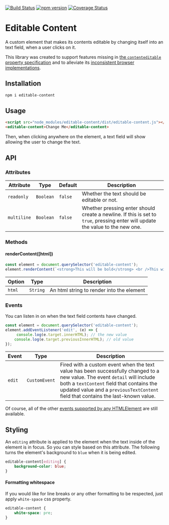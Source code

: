 [![Build Status](https://travis-ci.org/mkay581/editable-content.svg?branch=master)](https://travis-ci.org/mkay581/editable-content)
[![npm version](https://badge.fury.io/js/editable-content.svg)](https://www.npmjs.com/package/editable-content)
[![Coverage Status](https://coveralls.io/repos/github/mkay581/editable-content/badge.svg?branch=master)](https://coveralls.io/github/mkay581/editable-content?branch=master)

# Editable Content

A custom element that makes its contents editable by changing itself into an text field, when a user clicks on it.

This library was created to support features missing in [the `contenteditable` property specification](https://html.spec.whatwg.org/multipage/interaction.html#contenteditable) and to alleviate its [inconsistent browser implementations](https://developer.mozilla.org/en-US/docs/Web/Guide/HTML/Editable_content#Differences_in_markup_generation).

## Installation

```bash
npm i editable-content
```

## Usage

```html
<script src="node_modules/editable-content/dist/editable-content.js"></script>
<editable-content>Change Me</editable-content>
```

Then, when clicking anywhere on the element, a text field will show allowing the user to change the text.

## API

### Attributes

| Attribute   | Type      | Default | Description                                                                                                                    |
| ----------- | --------- | ------- | ------------------------------------------------------------------------------------------------------------------------------ |
| `readonly`  | `Boolean` | `false` | Whether the text should be editable or not.                                                                                    |
| `multiline` | `Boolean` | `false` | Whether pressing enter should create a newline. If this is set to `true`, pressing enter will update the value to the new one. |


### Methods

#### renderContent([html])

```javascript
const element = document.querySelector('editable-content');
element.renderContent(`<strong>This will be bold</strong> <br />This will appear on a new line`)
```

| Option    | Type              | Description    |
| --------- | ----------------- | ------------------------------------------------------------------------------------------------ |
| `html` | `String`     | An html string to render into the element    |

### Events

You can listen in on when the text field contents have changed.

```javascript
const element = document.querySelector('editable-content');
element.addEventListener('edit', (e) => {
     console.log(e.target.innerHTML); // the new value
    console.log(e.target.previousInnerHTML); // old value
});
```

| Event  | Type          | Description                                                                                                                                                                                                                                                  |
| ------ | ------------- | ------------------------------------------------------------------------------------------------------------------------------------------------------------------------------------------------------------------------------------------------------------ |
| `edit` | `CustomEvent` | Fired with a custom event when the text value has been successfully changed to a new value. The event `detail` will include both a `textContent` field that contains the updated value and a `previousTextContent` field that contains the last-known value. |

Of course, all of the other [events supported by any HTMLElement](https://html.spec.whatwg.org/multipage/webappapis.html#globaleventhandlers) are still available.


## Styling

An `editing` attribute is applied to the element when the text inside of the element is in focus. So you
can style based on this attribute. The following turns the element's background to `blue` when
it is being edited.

```css
editable-content[editing] {
    background-color: blue;
}
```

#### Formatting whitespace

If you would like for line breaks or any other formatting to be respected, just apply `white-space` css property.

```css
editable-content {
    white-space: pre;
}
```